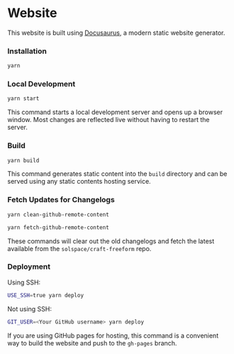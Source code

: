 # Website

This website is built using [Docusaurus](https://docusaurus.io/), a modern static website generator.

### Installation

``` sh
yarn
```

### Local Development

``` sh
yarn start
```

This command starts a local development server and opens up a browser window. Most changes are reflected live without having to restart the server.

### Build

``` sh
yarn build
```

This command generates static content into the `build` directory and can be served using any static contents hosting service.

### Fetch Updates for Changelogs

``` sh
yarn clean-github-remote-content
```

``` sh
yarn fetch-github-remote-content
```

These commands will clear out the old changelogs and fetch the latest available from the `solspace/craft-freeform` repo.

### Deployment

Using SSH:

``` sh
USE_SSH=true yarn deploy
```

Not using SSH:

``` sh
GIT_USER=<Your GitHub username> yarn deploy
```

If you are using GitHub pages for hosting, this command is a convenient way to build the website and push to the `gh-pages` branch.
